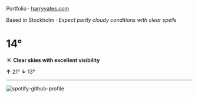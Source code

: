 Portfolio · [harryyates.com](https://harryyates.com)

<!-- WEATHER_START -->
Based in Stockholm · *Expect partly cloudy conditions with clear spells*

# 14°
☀️ **Clear skies with excellent visibility**

**↑** 21° **↓** 13°

---
<!-- WEATHER_END -->

<p align="left">
  <a>
    <img src="https://spotify-github-profile.kittinanx.com/api/view?uid=bigbello&cover_image=true&theme=natemoo-re&show_offline=true&background_color=121212&interchange=false&bar_color=53b14f&bar_color_cover=false" alt="spotify-github-profile">
  </a>
</p>
